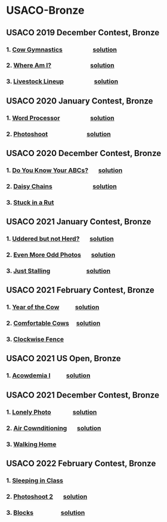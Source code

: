 # USACO-Bronze

## USACO 2019 December Contest, Bronze
### 1.  [Cow Gymnastics](http://www.usaco.org/index.php?page=viewproblem2&cpid=963)    &nbsp; &nbsp; &nbsp; &nbsp; &nbsp; &nbsp; &nbsp; &nbsp; &nbsp; &nbsp;      [solution](solution/dec_2019/cow_gymnastics.py)

### 2.  [Where Am I?](http://www.usaco.org/index.php?page=viewproblem2&cpid=964)    &nbsp; &nbsp; &nbsp; &nbsp; &nbsp; &nbsp; &nbsp; &nbsp; &nbsp; &nbsp; &nbsp; &nbsp; &nbsp;      [solution](solution/dec_2019/whereami.py)

### 3.  [Livestock Lineup](http://www.usaco.org/index.php?page=viewproblem2&cpid=965)   &nbsp; &nbsp; &nbsp; &nbsp; &nbsp; &nbsp; &nbsp; &nbsp; &nbsp; &nbsp;      [solution](solution/dec_2019/lineup.py)

## USACO 2020 January Contest, Bronze
### 1.  [Word Processor](http://www.usaco.org/index.php?page=viewproblem2&cpid=987)    &nbsp; &nbsp; &nbsp; &nbsp; &nbsp; &nbsp; &nbsp; &nbsp; &nbsp; &nbsp;      [solution](solution/jan_2020/word_processor.py)

### 2.  [Photoshoot](http://www.usaco.org/index.php?page=viewproblem2&cpid=988)   &nbsp; &nbsp; &nbsp; &nbsp; &nbsp; &nbsp; &nbsp; &nbsp; &nbsp; &nbsp; &nbsp; &nbsp; &nbsp;      [solution](solution/jan_2020/photo_shoot.py)


## USACO 2020 December Contest, Bronze
### 1.  [Do You Know Your ABCs?](http://www.usaco.org/index.php?page=viewproblem2&cpid=1059)    &nbsp; &nbsp; &nbsp;     [solution](solution/dec_2020/abc.py)

### 2.  [Daisy Chains](http://www.usaco.org/index.php?page=viewproblem2&cpid=1060)       &nbsp; &nbsp;  &nbsp; &nbsp; &nbsp; &nbsp; &nbsp; &nbsp; &nbsp;&nbsp; &nbsp; &nbsp; &nbsp; &nbsp;        [solution](solution/dec_2020/daisy_chains.py)

### 3.  [Stuck in a Rut](http://www.usaco.org/index.php?page=viewproblem2&cpid=1061)  


## USACO 2021 January Contest, Bronze

### 1.  [Uddered but not Herd?](http://www.usaco.org/index.php?page=viewproblem2&cpid=1083)    &nbsp; &nbsp; &nbsp;     [solution](solution/jan_2021/Uddered_2021_jan.py)

### 2.  [Even More Odd Photos](http://www.usaco.org/index.php?page=viewproblem2&cpid=1084)      &nbsp; &nbsp; &nbsp;  [solution](solution/jan_2021/even_more_odd_photos.py)     

### 3.  [Just Stalling](http://www.usaco.org/index.php?page=viewproblem2&cpid=1085)   &nbsp; &nbsp; &nbsp; &nbsp; &nbsp; &nbsp; &nbsp; &nbsp; &nbsp; &nbsp; &nbsp; &nbsp;    [solution](solution/jan_2021/just_stalling.py)


##  USACO 2021 February Contest, Bronze

### 1. [Year of the Cow](http://www.usaco.org/index.php?page=viewproblem2&cpid=1107)    &nbsp; &nbsp; &nbsp; &nbsp; &nbsp;      [solution](solution/feb_2021/year_cow.py)

### 2. [Comfortable Cows](http://www.usaco.org/index.php?page=viewproblem2&cpid=1108)    &nbsp; &nbsp;  [solution](solution/feb_2021/comfortable_cows.py)

### 3. [Clockwise Fence](http://www.usaco.org/index.php?page=viewproblem2&cpid=1109)    &nbsp; &nbsp; &nbsp;     


## USACO 2021 US Open, Bronze
### 1. [Acowdemia I](http://www.usaco.org/index.php?page=viewproblem2&cpid=1131)    &nbsp; &nbsp; &nbsp; &nbsp; &nbsp;      [solution](solution/open_2021/Acowdemia_I.py)

## USACO 2021 December Contest, Bronze
### 1. [Lonely Photo](http://www.usaco.org/index.php?page=viewproblem2&cpid=1155)    &nbsp; &nbsp; &nbsp; &nbsp; &nbsp; &nbsp; &nbsp;      [solution](solution/dec_2021/lonely_photo.py) 
### 2. [Air Cownditioning](http://www.usaco.org/index.php?page=viewproblem2&cpid=1156)     &nbsp; &nbsp; &nbsp;   [solution](solution/dec_2021/ac.py)
### 3. [Walking Home](http://www.usaco.org/index.php?page=viewproblem2&cpid=1157)    &nbsp; &nbsp; &nbsp; &nbsp; &nbsp;     

## USACO 2022 February Contest, Bronze
### 1. [Sleeping in Class](http://www.usaco.org/index.php?page=viewproblem2&cpid=1203)    &nbsp; &nbsp; &nbsp; &nbsp; &nbsp; &nbsp; &nbsp;     
### 2. [Photoshoot 2](http://www.usaco.org/index.php?page=viewproblem2&cpid=1204)     &nbsp; &nbsp; &nbsp;   [solution](solution/feb_2022/photo_shoot.py)
### 3. [Blocks](http://www.usaco.org/index.php?page=viewproblem2&cpid=1205)    &nbsp; &nbsp; &nbsp; &nbsp; &nbsp; &nbsp; &nbsp; &nbsp; &nbsp;   [solution](solution/feb_2022/blocks.py)  
